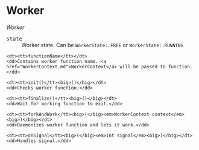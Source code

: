 # Worker

*Worker*

<dl>
	<dt><tt>state</tt></dt>
	<dd>Worker state. Can be <code>WorkerState::FREE</code> or <code>WorkerState::RUNNING</code></dd>

	<dt><tt>functionName</tt></dt>
	<dd>Contains worker function name. <a href="WorkerContext.md">WorkerContext</a> will be passed to function.</dd>

	<dt><tt>init()</tt><big>()</big></dt>
	<dd>Checks worker function.</dd>

	<dt><tt>finalize()</tt><big>()</big></dt>
	<dd>Wait for working function to exit.</dd>

	<dt><tt>forkAndWork</tt><big>(</big><em>WorkerContext context</em><big>)</big></dt>
	<dd>Daemonizes worker function and lets it work.</dd>

	<dt><tt>onSignal</tt><big>(</big><em>int signal</em><big>)</big></dt>
	<dd>Handles signal.</dd>
</dl>
